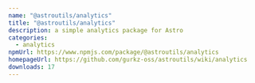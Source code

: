 ```yaml
---
name: "@astroutils/analytics"
title: "@astroutils/analytics"
description: a simple analytics package for Astro
categories:
  - analytics
npmUrl: https://www.npmjs.com/package/@astroutils/analytics
homepageUrl: https://github.com/gurkz-oss/astroutils/wiki/analytics
downloads: 17
---
```

